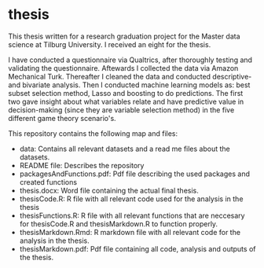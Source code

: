 # thesis
This thesis written for a research graduation project for the Master data science at Tilburg University. I received an eight for the thesis.

I have conducted a questionnaire via Qualtrics, after thoroughly testing and validating the questionnaire. Aftewards I collected the data via Amazon Mechanical Turk. Thereafter I cleaned the data and conducted descriptive- and bivariate analysis. Then I conducted machine learning models as: best subset selection method, Lasso and boosting to do predictions. The first two gave insight about what variables relate and have predictive value in decision-making (since they are variable selection method) in the five different game theory scenario's. 

This repository contains the following map and files:

* data: Contains all relevant datasets and a read me files about the datasets.
* README file: Describes the repository
* packagesAndFunctions.pdf: Pdf file describing the used packages and created functions
* thesis.docx: Word file containing the actual final thesis.
* thesisCode.R: R file with all relevant code used for the analysis in the thesis
* thesisFunctions.R: R file with all relevant functions that are neccesary for thesisCode.R and thesisMarkdown.R to function properly.
* thesisMarkdown.Rmd: R markdown file with all relevant code for the analysis in the thesis.
* thesisMarkdown.pdf: Pdf file containing all code, analysis and outputs of the thesis.
